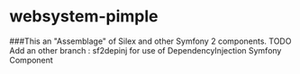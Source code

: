 websystem-pimple
================

###This an "Assemblage" of Silex and other Symfony 2 components.
TODO Add an other branch : sf2depinj for use of DependencyInjection Symfony Component
